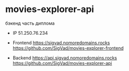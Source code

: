 # movies-explorer-api
бэкенд часть диплома

* IP 51.250.76.234

* Frontend 
 https://sigvad.nomoredomains.rocks
 https://github.com/SigVad/movies-explorer-frontend

* Backend 
 https://api.sigvad.nomoredomains.rocks
 https://github.com/SigVad/movies-explorer-api


